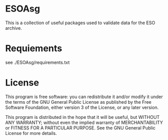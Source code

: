 # ESOAsg
This is a collection of useful packages used to validate
data for the ESO archive.

# Requiements
see ./ESOAsg/requirements.txt

# License
This program is free software: you can redistribute it and/or modify it under the terms of the GNU General Public License as published by the Free Software Foundation, either version 3 of the License, or any later version.

This program is distributed in the hope that it will be useful, but WITHOUT ANY WARRANTY; without even the implied warranty of MERCHANTABILITY or FITNESS FOR A PARTICULAR PURPOSE. See the GNU General Public License for more details.
